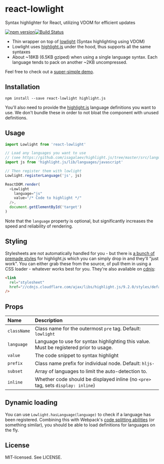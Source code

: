 # react-lowlight

Syntax highlighter for React, utilizing VDOM for efficient updates

[![npm version](http://img.shields.io/npm/v/react-lowlight.svg?style=flat-square)](http://browsenpm.org/package/react-lowlight)[![Build Status](http://img.shields.io/travis/rexxars/react-lowlight/master.svg?style=flat-square)](https://travis-ci.org/rexxars/react-lowlight)

* Thin wrapper on top of [lowlight](https://github.com/wooorm/lowlight) (Syntax highlighting using VDOM)
* Lowlight uses [highlight.js](https://github.com/isagalaev/highlight.js) under the hood, thus supports all the same syntaxes
* About ~18KB (6.5KB gziped) when using a single language syntax. Each language tends to pack on another ~2KB uncompressed.

Feel free to check out a [super-simple demo](http://rexxars.github.io/react-lowlight/).

## Installation

```
npm install --save react-lowlight highlight.js
```

You'll also need to provide the [highlight.js](https://github.com/isagalaev/highlight.js/blob/master/docs/css-classes-reference.rst#language-names-and-aliases) language definitions you want to use. We don't bundle these in order to not bloat the component with unused definitions.

## Usage

```js
import Lowlight from 'react-lowlight'

// Load any languages you want to use
// (see https://github.com/isagalaev/highlight.js/tree/master/src/languages)
import js from 'highlight.js/lib/languages/javascript'

// Then register them with lowlight
Lowlight.registerLanguage('js', js)

ReactDOM.render(
  <Lowlight
    language="js"
    value="/* Code to highlight */"
  />,
  document.getElementById('target')
)
```

Note that the `language` property is optional, but significantly increases the speed and reliability of rendering.

## Styling

Stylesheets are not automatically handled for you - but there is [a bunch of premade styles](https://github.com/isagalaev/highlight.js/tree/master/src/styles) for highlight.js which you can simply drop in and they'll "just work". You can either grab these from the source, of pull them in using a CSS loader - whatever works best for you. They're also available on [cdnjs](https://cdnjs.com/libraries/highlight.js):

```html
<link
  rel="stylesheet"
  href="//cdnjs.cloudflare.com/ajax/libs/highlight.js/9.2.0/styles/default.min.css"
/>
```

## Props

| Name        | Description                                                                            |
|:------------|:---------------------------------------------------------------------------------------|
| `className` | Class name for the outermost `pre` tag. Default: `lowlight`                            |
| `language`  | Language to use for syntax highlighting this value. Must be registered prior to usage. |
| `value`     | The code snippet to syntax highlight                                                   |
| `prefix`    | Class name prefix for individual node. Default: `hljs-`                                |
| `subset`    | Array of languages to limit the auto-detection to.                                     |
| `inline`    | Whether code should be displayed inline (no `<pre>` tag, sets `display: inline`)       |

## Dynamic loading

You can use `Lowlight.hasLanguage(language)` to check if a language has been registered. Combining this with Webpack's [code splitting abilities](https://webpack.github.io/docs/code-splitting.html) (or something similar), you should be able to load definitions for languages on the fly.

## License

MIT-licensed. See LICENSE.
